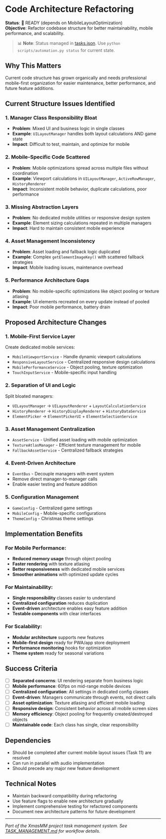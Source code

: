 # Code Architecture Refactoring

**Status**: 🚀 READY (depends on MobileLayoutOptimization)  
**Objective**: Refactor codebase structure for better maintainability, mobile performance, and scalability.
> 📊 **Note**: Status managed in [tasks.json](../tasks.json). Use `python scripts/automation.py status` for current state.

## Why This Matters
Current code structure has grown organically and needs professional mobile-first organization for easier maintenance, better performance, and future feature additions.

## Current Structure Issues Identified

### 1. **Manager Class Responsibility Bloat**
- **Problem**: Mixed UI and business logic in single classes
- **Example**: `UILayoutManager` handles both layout calculations AND game state
- **Impact**: Difficult to test, maintain, and optimize for mobile

### 2. **Mobile-Specific Code Scattered**
- **Problem**: Mobile optimizations spread across multiple files without coordination
- **Example**: Viewport calculations in `UILayoutManager`, `ActiveRowManager`, `HistoryRenderer`
- **Impact**: Inconsistent mobile behavior, duplicate calculations, poor performance

### 3. **Missing Abstraction Layers**
- **Problem**: No dedicated mobile utilities or responsive design system
- **Example**: Element sizing calculations repeated in multiple managers
- **Impact**: Hard to maintain consistent mobile experience

### 4. **Asset Management Inconsistency**
- **Problem**: Asset loading and fallback logic duplicated
- **Example**: Complex `getElementImageKey()` with scattered fallback strategies
- **Impact**: Mobile loading issues, maintenance overhead

### 5. **Performance Architecture Gaps**
- **Problem**: No mobile-specific optimizations like object pooling or texture atlasing
- **Example**: UI elements recreated on every update instead of pooled
- **Impact**: Poor mobile performance, battery drain

## Proposed Architecture Changes

### 1. **Mobile-First Service Layer**
Create dedicated mobile services:
- `MobileViewportService` - Handle dynamic viewport calculations
- `ResponsiveLayoutService` - Centralized responsive design calculations  
- `MobilePerformanceService` - Object pooling, texture optimization
- `TouchInputService` - Mobile-specific input handling

### 2. **Separation of UI and Logic**
Split bloated managers:
- `UILayoutManager` → `UILayoutRenderer` + `LayoutCalculationService`
- `HistoryRenderer` → `HistoryDisplayRenderer` + `HistoryDataService`
- `ElementPicker` → `ElementPickerUI` + `ElementSelectionService`

### 3. **Asset Management Centralization**
- `AssetService` - Unified asset loading with mobile optimization
- `TextureAtlasManager` - Efficient texture management for mobile
- `FallbackAssetService` - Centralized fallback strategies

### 4. **Event-Driven Architecture**
- `EventBus` - Decouple managers with event system
- Remove direct manager-to-manager calls
- Enable easier testing and feature addition

### 5. **Configuration Management**
- `GameConfig` - Centralized game settings
- `MobileConfig` - Mobile-specific configurations
- `ThemeConfig` - Christmas theme settings

## Implementation Benefits

### For Mobile Performance:
- **Reduced memory usage** through object pooling
- **Faster rendering** with texture atlasing
- **Better responsiveness** with dedicated mobile services
- **Smoother animations** with optimized update cycles

### For Maintainability:
- **Single responsibility** classes easier to understand
- **Centralized configuration** reduces duplication
- **Event-driven** architecture enables easy feature addition
- **Testable components** with clear interfaces

### For Scalability:
- **Modular architecture** supports new features
- **Mobile-first design** ready for PWA/app store deployment
- **Performance monitoring** hooks for optimization
- **Theme system** ready for seasonal variations

## Success Criteria
- [ ] **Separated concerns**: UI rendering separate from business logic
- [ ] **Mobile performance**: 60fps on mid-range mobile devices
- [ ] **Centralized configuration**: All settings in dedicated config classes
- [ ] **Event-driven**: Managers communicate through events, not direct calls
- [ ] **Asset optimization**: Texture atlasing and efficient mobile loading
- [ ] **Responsive design**: Consistent behavior across all mobile screen sizes
- [ ] **Memory efficiency**: Object pooling for frequently created/destroyed objects
- [ ] **Maintainable code**: Each class has single, clear responsibility

## Dependencies
- Should be completed after current mobile layout issues (Task 11) are resolved
- Can run in parallel with audio implementation
- Should precede any major new feature development

## Technical Notes
- Maintain backward compatibility during refactoring
- Use feature flags to enable new architecture gradually
- Implement comprehensive testing for refactored components
- Document new architecture patterns for future development

---
*Part of the XmasMM project task management system. See [TASK_MANAGEMENT.md](../TASK_MANAGEMENT.md) for workflow details.*
